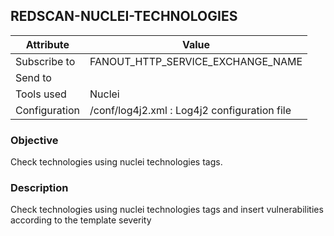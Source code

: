 ## REDSCAN-NUCLEI-TECHNOLOGIES

| Attribute     | Value                                        |
| ------------- | -------------------------------------------- |
| Subscribe to  | FANOUT_HTTP_SERVICE_EXCHANGE_NAME            |
| Send to       |                                              |
| Tools used    | Nuclei                                       |
| Configuration | /conf/log4j2.xml : Log4j2 configuration file |

### Objective

Check technologies using nuclei technologies tags.

### Description

Check technologies using nuclei technologies tags and insert vulnerabilities according to the template severity
